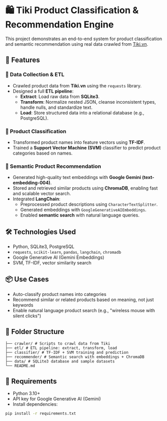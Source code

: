 # 🛍️ Tiki Product Classification & Recommendation Engine

This project demonstrates an end-to-end system for product classification and semantic recommendation using real data crawled from [Tiki.vn](https://tiki.vn).

## 🚀 Features

### 🧪 Data Collection & ETL
- Crawled product data from **Tiki.vn** using the `requests` library.
- Designed a full **ETL pipeline**:
  - **Extract**: Load raw data from **SQLite3**.
  - **Transform**: Normalize nested JSON, cleanse inconsistent types, handle nulls, and standardize text.
  - **Load**: Store structured data into a relational database (e.g., PostgreSQL).

### 🧠 Product Classification
- Transformed product names into feature vectors using **TF-IDF**.
- Trained a **Support Vector Machine (SVM)** classifier to predict product categories based on names.

### 🤖 Semantic Product Recommendation
- Generated high-quality text embeddings with **Google Gemini (text-embedding-004)**.
- Stored and retrieved similar products using **ChromaDB**, enabling fast and scalable vector search.
- Integrated **LangChain**:
  - Preprocessed product descriptions using `CharacterTextSplitter`.
  - Generated embeddings with `GoogleGenerativeAIEmbeddings`.
  - Enabled **semantic search** with natural language queries.

## 🛠️ Technologies Used

- Python, SQLite3, PostgreSQL
- `requests`, `scikit-learn`, `pandas`, `langchain`, `chromadb`
- Google Generative AI (Gemini Embeddings)
- SVM, TF-IDF, vector similarity search

## 📦 Use Cases

- Auto-classify product names into categories  
- Recommend similar or related products based on meaning, not just keywords  
- Enable natural language product search (e.g., "wireless mouse with silent clicks")

## 📂 Folder Structure
```
├── crawler/ # Scripts to crawl data from Tiki
├── etl/ # ETL pipeline: extract, transform, load
├── classifier/ # TF-IDF + SVM training and prediction
├── recommender/ # Semantic search with embeddings + ChromaDB
├── data/ # SQLite3 database and sample datasets
└── README.md
```
## 📌 Requirements

- Python 3.10+
- API key for Google Generative AI (Gemini)
- Install dependencies:

```bash
pip install -r requirements.txt
